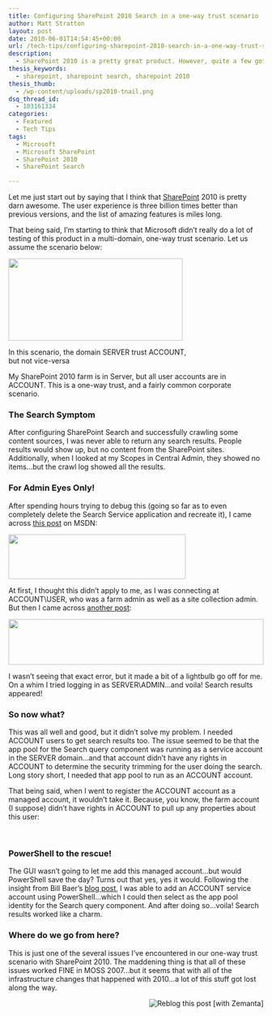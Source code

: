 ```yaml
---
title: Configuring SharePoint 2010 Search in a one-way trust scenario
author: Matt Stratton
layout: post
date: 2010-06-01T14:54:45+00:00
url: /tech-tips/configuring-sharepoint-2010-search-in-a-one-way-trust-scenario
description:
  - SharePoint 2010 is a pretty great product. However, quite a few gotchas will come up with a one-way trust scenario, most notably, search issues. With some PowerShell kung-fu, however, these can be resolved.
thesis_keywords:
  - sharepoint, sharepoint search, sharepoint 2010
thesis_thumb:
  - /wp-content/uploads/sp2010-tnail.png
dsq_thread_id:
  - 103161334
categories:
  - Featured
  - Tech Tips
tags:
  - Microsoft
  - Microsoft SharePoint
  - SharePoint 2010
  - SharePoint Search

---
```

Let me just start out by saying that I think that <a class="zem_slink" title="Microsoft SharePoint" rel="wikipedia" href="http://en.wikipedia.org/wiki/Microsoft_SharePoint">SharePoint</a> 2010 is pretty darn awesome. The user experience is three billion times better than previous versions, and the list of amazing features is miles long.

That being said, I&#8217;m starting to think that Microsoft didn&#8217;t really do a lot of testing of this product in a multi-domain, one-way trust scenario. Let us assume the scenario below:

<div id="attachment_6028" style="width: 354px" class="wp-caption alignnone">
  <a href="/wp-content/uploads/trust.jpg"><img class="size-full wp-image-6028" title="trust" src="/wp-content/uploads/trust.jpg" alt="" width="344" height="162" /></a>
  
  <p class="wp-caption-text">
    In this scenario, the domain SERVER trust ACCOUNT, but not vice-versa
  </p>
</div>

My SharePoint 2010 farm is in Server, but all user accounts are in ACCOUNT. This is a one-way trust, and a fairly common corporate scenario.

### The Search Symptom

After configuring SharePoint Search and successfully crawling some content sources, I was never able to return any search results. People results would show up, but no content from the SharePoint sites. Additionally, when I looked at my Scopes in Central Admin, they showed no items&#8230;but the crawl log showed all the results.

### For Admin Eyes Only!

After spending hours trying to debug this (going so far as to even completely delete the Search Service application and recreate it), I came across <a href="http://social.technet.microsoft.com/Forums/en-US/sharepoint2010setup/thread/fe9e2e61-b3ec-4850-a1df-d2419314f846" target="_blank">this post</a> on MSDN:

[<img class="alignnone size-full wp-image-6029" title="msdn" src="/wp-content/uploads/msdn.png" alt="" width="350" height="88" />][1]

At first, I thought this didn&#8217;t apply to me, as I was connecting at ACCOUNT\USER, who was a farm admin as well as a site collection admin. But then I came across <a href="http://social.technet.microsoft.com/Forums/en-US/sharepoint2010setup/thread/fb211700-1613-4d0f-b8e1-6b6a4a93e770/" target="_blank">another post</a>:

[<img class="alignnone size-full wp-image-6030" title="msdn2" src="/wp-content/uploads/msdn2.png" alt="" width="504" height="90" />][2]

I wasn&#8217;t seeing that exact error, but it made a bit of a lightbulb go off for me. On a whim I tried logging in as SERVER\ADMIN&#8230;and voila! Search results appeared!

### So now what?

This was all well and good, but it didn&#8217;t solve my problem. I needed ACCOUNT users to get search results too. The issue seemed to be that the app pool for the Search query component was running as a service account in the SERVER domain&#8230;and that account didn&#8217;t have any rights in ACCOUNT to determine the security trimming for the user doing the search. Long story short, I needed that app pool to run as an ACCOUNT account.

That being said, when I went to register the ACCOUNT account as a managed account, it wouldn&#8217;t take it. Because, you know, the farm account (I suppose) didn&#8217;t have rights in ACCOUNT to pull up any properties about this user:

[<img class="alignnone size-full wp-image-6031" title="error" src="/wp-content/uploads/error.jpg" alt="" width="500" height="17" />][3]

### PowerShell to the rescue!

The GUI wasn&#8217;t going to let me add this managed account&#8230;but would PowerShell save the day? Turns out that yes, yes it would. Following the insight from Bill Baer&#8217;s <a href="http://blogs.technet.com/b/wbaer/archive/2010/04/11/managed-accounts.aspx" target="_blank">blog post</a>, I was able to add an ACCOUNT service account using PowerShell&#8230;which I could then select as the app pool identity for the Search query component. And after doing so&#8230;voila! Search results worked like a charm.

### Where do we go from here?

This is just one of the several issues I&#8217;ve encountered in our one-way trust scenario with SharePoint 2010. The maddening thing is that all of these issues worked FINE in MOSS 2007&#8230;but it seems that with all of the infrastructure changes that happened with 2010&#8230;a lot of this stuff got lost along the way.

<div class="zemanta-pixie" style="margin-top: 10px; height: 15px;">
  <a class="zemanta-pixie-a" title="Reblog this post [with Zemanta]" href="http://reblog.zemanta.com/zemified/5ef78aad-7a56-4af4-b2fa-7840874b2c34/"><img class="zemanta-pixie-img" style="border: medium none; float: right;" src="http://img.zemanta.com/reblog_c.png?x-id=5ef78aad-7a56-4af4-b2fa-7840874b2c34" alt="Reblog this post [with Zemanta]" /></a><span class="zem-script pretty-attribution"></span>
</div>

 [1]: /wp-content/uploads/msdn.png
 [2]: /wp-content/uploads/msdn2.png
 [3]: /wp-content/uploads/error.jpg